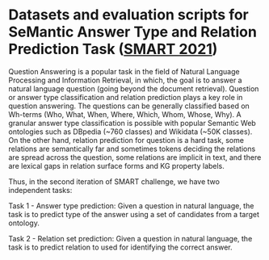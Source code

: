 # Datasets and evaluation scripts for SeMantic Answer Type and Relation Prediction Task ([SMART 2021](https://smart-task.github.io/2021/))

Question Answering is a popular task in the field of Natural Language Processing and Information Retrieval, in which, the goal is to answer a natural language question (going beyond the document retrieval). Question or answer type classification and relation prediction plays a key role in question answering. The questions can be generally classified based on Wh-terms (Who, What, When, Where, Which, Whom, Whose, Why). A granular answer type classification is possible with popular Semantic Web ontologies such as DBpedia (~760 classes) and Wikidata (~50K classes). On the other hand, relation prediction for question is a hard task, some relations are semantically far and sometimes tokens deciding the relations are spread across the question, some relations are implicit in text, and there are lexical gaps in relation surface forms and KG property labels.

Thus, in the second iteration of SMART challenge, we have two independent tasks:

Task 1 - Answer type prediction: Given a question in natural language, the task is to predict type of the answer using a set of candidates from a target ontology.

Task 2 - Relation set prediction: Given a question in natural language, the task is to predict relation to used for identifying the correct answer.
